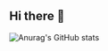 ## Hi there 👋


![Anurag's GitHub stats](https://github-readme-stats.vercel.app/api?username=mfazeelfarooq&show_icons=true&theme=tokyonight)
